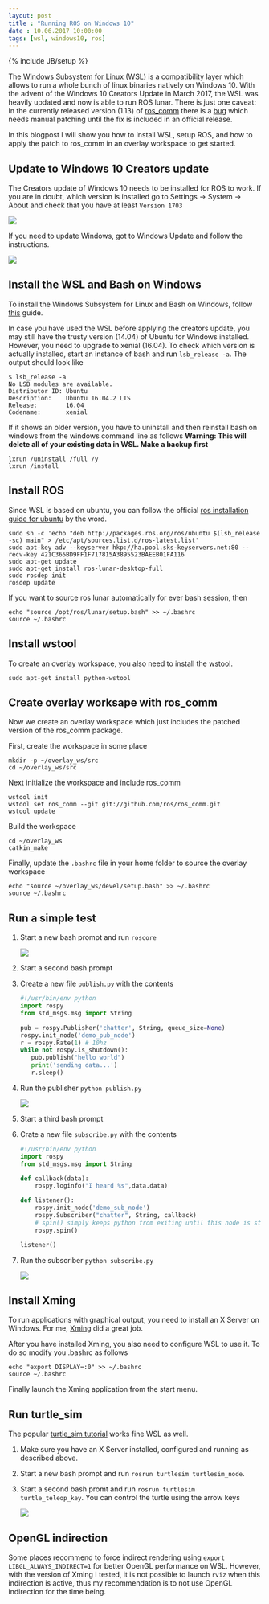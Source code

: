 ```yaml
---
layout: post
title : "Running ROS on Windows 10"
date : 10.06.2017 10:00:00
tags: [wsl, windows10, ros]
---
```

{% include JB/setup %}

The [Windows Subsystem for Linux (WSL)](https://msdn.microsoft.com/de-de/commandline/wsl/faq) is a compatibility layer which allows to run a whole bunch of linux binaries natively on Windows 10. With the advent of the Windows 10 Creators Update in March 2017, the WSL was heavily updated and now is able to run ROS lunar. There is just one caveat: In the currently released version (1.13) of [ros_comm](https://github.com/ros/ros_comm) there is a [bug](https://github.com/ros/ros_comm/pull/1050) which needs manual patching until the fix is included in an official release.

In this blogpost I will show you how to install WSL, setup ROS, and how to apply the patch to ros_comm in an overlay workspace to get started.

## Update to Windows 10 Creators update

The Creators update of Windows 10 needs to be installed for ROS to work. If you are in doubt, which version is installed go to Settings -> System -> About and check that you have at least `Version 1703`

![](/assets/images/RosOnWsl/WinVersion.png)

If you need to update Windows, got to Windows Update and follow the instructions.

![](https://cnet2.cbsistatic.com/img/PKRh3jY_SwHLSHspsOyOLemB5AE=/2017/03/28/1512839d-f203-4e20-96bf-d6345850923e/windows-10-creators-update-opt-in.png)

## Install the WSL and Bash on Windows

To install the Windows Subsystem for Linux and Bash on Windows, follow [this](https://msdn.microsoft.com/de-de/commandline/wsl/install_guide) guide.

In case you have used the WSL before applying the creators update, you may still have the trusty version (14.04) of Ubuntu for Windows installed. However, you need to upgrade to xenial (16.04).
To check which version is actually installed, start an instance of bash and run `lsb_release -a`. The output should look like

```
$ lsb_release -a
No LSB modules are available.
Distributor ID: Ubuntu
Description:    Ubuntu 16.04.2 LTS
Release:        16.04
Codename:       xenial
```

If it shows an older version, you have to uninstall and then reinstall bash on windows from the windows command line as follows **Warning: This will delete all of your existing data in WSL. Make a backup first**

    lxrun /uninstall /full /y
    lxrun /install

## Install ROS

Since WSL is based on ubuntu, you can follow the official [ros installation guide for ubuntu](http://wiki.ros.org/lunar/Installation/Ubuntu) by the word.


    sudo sh -c 'echo "deb http://packages.ros.org/ros/ubuntu $(lsb_release -sc) main" > /etc/apt/sources.list.d/ros-latest.list'
    sudo apt-key adv --keyserver hkp://ha.pool.sks-keyservers.net:80 --recv-key 421C365BD9FF1F717815A3895523BAEEB01FA116
    sudo apt-get update
    sudo apt-get install ros-lunar-desktop-full
    sudo rosdep init
    rosdep update

If you want to source ros lunar automatically for ever bash session, then

    echo "source /opt/ros/lunar/setup.bash" >> ~/.bashrc
    source ~/.bashrc

## Install wstool

To create an overlay workspace, you also need to install the [wstool](http://wiki.ros.org/wstool).

    sudo apt-get install python-wstool

## Create overlay worksape with ros_comm

Now we create an overlay workspace which just includes the patched version of the ros_comm package.

First, create the workspace in some place

    mkdir -p ~/overlay_ws/src
    cd ~/overlay_ws/src

Next initialize the workspace and include ros_comm

    wstool init
    wstool set ros_comm --git git://github.com/ros/ros_comm.git
    wstool update

Build the workspace

    cd ~/overlay_ws
    catkin_make

Finally, update the `.bashrc` file in your home folder to source the overlay workspace

    echo "source ~/overlay_ws/devel/setup.bash" >> ~/.bashrc
    source ~/.bashrc

## Run a simple test

1. Start a new bash prompt and run `roscore`

   ![](/assets/images/RosOnWsl/roscore.PNG)
2. Start a second bash prompt
3. Create a new file `publish.py` with the contents
   ``` python
   #!/usr/bin/env python
   import rospy
   from std_msgs.msg import String
   
   pub = rospy.Publisher('chatter', String, queue_size=None)
   rospy.init_node('demo_pub_node')
   r = rospy.Rate(1) # 10hz
   while not rospy.is_shutdown():
      pub.publish("hello world")
      print('sending data...')
      r.sleep()
   ```

4. Run the publisher `python publish.py`

   ![](/assets/images/RosOnWsl/publish.PNG)

5. Start a third bash prompt
6. Crate a new file `subscribe.py` with the contents
   ``` python
   #!/usr/bin/env python
   import rospy
   from std_msgs.msg import String
   
   def callback(data):
       rospy.loginfo("I heard %s",data.data)
   
   def listener():
       rospy.init_node('demo_sub_node')
       rospy.Subscriber("chatter", String, callback)
       # spin() simply keeps python from exiting until this node is stopped
       rospy.spin()
   
   listener()
   ```  
7. Run the subscriber `python subscribe.py`

   ![](/assets/images/RosOnWsl/subscribe.PNG)

## Install Xming

To run applications with graphical output, you need to install an X Server on Windows. For me, [Xming](http://www.straightrunning.com/XmingNotes/) did a great job.

After you have installed Xming, you also need to configure WSL to use it. To do so modify you .bashrc as follows

    echo "export DISPLAY=:0" >> ~/.bashrc
    source ~/.bashrc

Finally launch the Xming application from the start menu.

## Run turtle_sim

The popular [turtle_sim tutorial](http://wiki.ros.org/ROS/Tutorials/UnderstandingTopics) works fine WSL as well.

1. Make sure you have an X Server installed, configured and running as described above.
2. Start a new bash prompt and run `rosrun turtlesim turtlesim_node`.
3. Start a second bash promt and run `rosrun turtlesim turtle_teleop_key`.
   You can control the turtle using the arrow keys

   ![](/assets/images/RosOnWsl/turtle1.PNG)

## OpenGL indirection

Some places recommend to force indirect rendering using `export LIBGL_ALWAYS_INDIRECT=1` for better OpenGL performance on WSL. However, with the version of Xming I tested, it is not possible to launch `rviz` when this indirection is active, thus my recommendation is to not use OpenGL indirection for the time being.